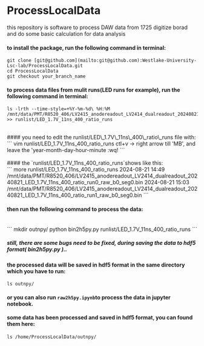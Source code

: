 # ProcessLocalData

this repository is software to process DAW data from 1725 digitize borad and do some basic calculation for data analysis

#### to install the package, run the following command in terminal:

```
git clone [git@github.com](mailto:git@github.com):Westlake-University-Lsc-lab/ProcessLocalData.git
cd ProcessLocalData
git checkout your_branch_name
```

#### to process data files from mulit runs(LED runs for example), run the following command in terminal:

```
ls -lrth --time-style=+%Y-%m-%d\ %H:%M /mnt/data/PMT/R8520_406/LV2415_anodereadout_LV2414_dualreadout_20240821_LED_1.7V_11ns_400_ratio_run* >> runlist/LED_1.7V_11ns_400_ratio_runs
```
<br>
#### you need to edit the runlist/LED\_1.7V\_11ns\_400\_ratio\_runs file with:
<br>
```
vim runlist/LED_1.7V_11ns_400_ratio_runs
ctl+v
-> right arrow till 'MB', and leave the 'year-month-day-hour-minute
:wq!
```
<br>
<br>
#### the `runlist/LED_1.7V_11ns_400_ratio_runs`shows like this:
<br>
```
more runlist/LED_1.7V_11ns_400_ratio_runs
2024-08-21 14:49 /mnt/data/PMT/R8520_406/LV2415_anodereadout_LV2414_dualreadout_20240821_LED_1.7V_11ns_400_ratio_run0_raw_b0_seg0.bin
2024-08-21 15:03 /mnt/data/PMT/R8520_406/LV2415_anodereadout_LV2414_dualreadout_20240821_LED_1.7V_11ns_400_ratio_run1_raw_b0_seg0.bin
```

#### then run the following command to process the data:
<br>
```
mkdir outnpy/
python bin2h5py.py runlist/LED_1.7V_11ns_400_ratio_runs
```

##### still, there are some bugs need to be fixed, during saving the data to hdf5 format( bin2h5py.py )..

#### the processed data will be saved in hdf5 format in the same directory which you have to run:

`ls outnpy/`

#### or you can also run `raw2h5py.ipynb`to process the data in jupyter notebook.

#### some data has been processed and saved in hdf5 format, you can found them here:

`ls /home/ProcessLocalData/outnpy/`